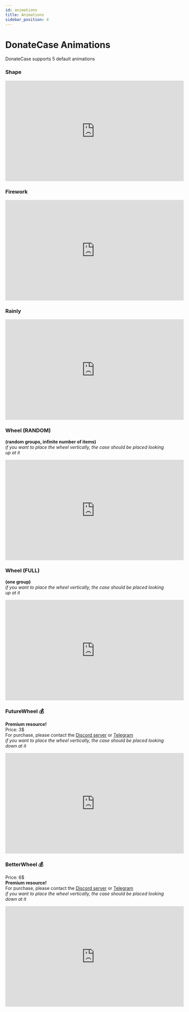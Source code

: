 ```yaml
---
id: animations
title: Animations
sidebar_position: 4
---
```



# DonateCase Animations
DonateCase supports 5 default animations


### Shape
  <iframe width="560" height="315" src="https://www.youtube-nocookie.com/embed/lemoqyTfQh8" title="YouTube video player" frameborder="0" allow="accelerometer; autoplay; clipboard-write; encrypted-media; gyroscope; picture-in-picture; web-share" allowfullscreen></iframe>

### Firework
  <iframe width="560" height="315" src="https://www.youtube-nocookie.com/embed/vx_yGHSVc68" title="YouTube video player" frameborder="0" allow="accelerometer; autoplay; clipboard-write; encrypted-media; gyroscope; picture-in-picture; web-share" allowfullscreen></iframe>
  
### Rainly
  <iframe width="560" height="315" src="https://www.youtube-nocookie.com/embed/8IlZTK2bPPo" title="YouTube video player" frameborder="0" allow="accelerometer; autoplay; clipboard-write; encrypted-media; gyroscope; picture-in-picture; web-share" allowfullscreen></iframe>

### Wheel (RANDOM)
**(random groups, infinite number of items)**\
_if you want to place the wheel vertically, the case should be placed looking up at it_
  <iframe width="560" height="315" src="https://www.youtube-nocookie.com/embed/VTo_QGl6nyM" title="YouTube video player" frameborder="0" allow="accelerometer; autoplay; clipboard-write; encrypted-media; gyroscope; picture-in-picture; web-share" allowfullscreen></iframe>

### Wheel (FULL)
**(one group)**\
_if you want to place the wheel vertically, the case should be placed looking up at it_
  <iframe width="560" height="315" src="https://www.youtube-nocookie.com/embed/Vqh-0VdbkMs" title="YouTube video player" frameborder="0" allow="accelerometer; autoplay; clipboard-write; encrypted-media; gyroscope; picture-in-picture; web-share" allowfullscreen></iframe>

### FutureWheel 💰
**Premium resource!**\
Price: 3$\
For purchase, please contact the [Discord server](https://discord.gg/a65jVPK9vM) or [Telegram](https://t.me/jodexindustries)\
_if you want to place the wheel vertically, the case should be placed looking down at it_
<iframe width="560" height="315" src="https://www.youtube-nocookie.com/embed/PLz3l0kKkus" title="YouTube video player" frameborder="0" allow="accelerometer; autoplay; clipboard-write; encrypted-media; gyroscope; picture-in-picture; web-share" allowfullscreen></iframe>  

### BetterWheel 💰
Price: 6$\
**Premium resource!**\
For purchase, please contact the [Discord server](https://discord.gg/a65jVPK9vM) or [Telegram](https://t.me/jodexindustries)\
_if you want to place the wheel vertically, the case should be placed looking down at it_
  <iframe width="560" height="315" src="https://www.youtube-nocookie.com/embed/BSqGSSmKy28" title="YouTube video player" frameborder="0" allow="accelerometer; autoplay; clipboard-write; encrypted-media; gyroscope; picture-in-picture; web-share" allowfullscreen></iframe>